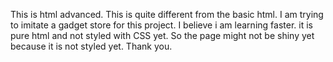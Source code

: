 This is html advanced.
This is quite different from the basic html.
I am trying to imitate a gadget store for this project.
I believe i am learning faster.
it is pure html and not styled with CSS yet.
So the page might not be shiny yet because it is not styled yet.
Thank you.